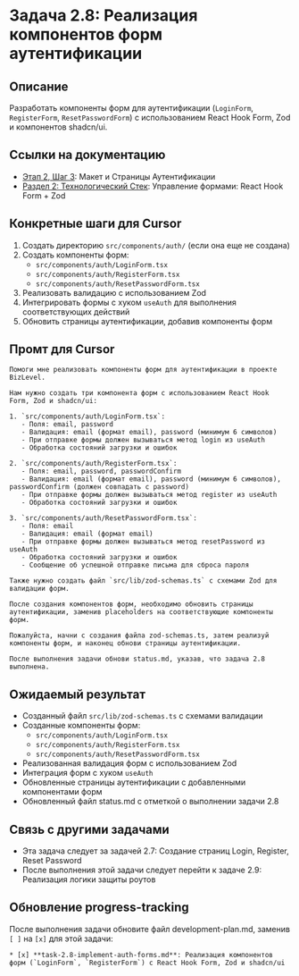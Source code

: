 # Задача 2.8: Реализация компонентов форм аутентификации

## Описание
Разработать компоненты форм для аутентификации (`LoginForm`, `RegisterForm`, `ResetPasswordForm`) с использованием React Hook Form, Zod и компонентов shadcn/ui.

## Ссылки на документацию
- [Этап 2, Шаг 3](../BizLevel-%20План%20Реализации%20Проекта.%2031.03.rtf): Макет и Страницы Аутентификации
- [Раздел 2: Технологический Стек](../BizLevel-%20План%20Реализации%20Проекта.%2031.03.rtf): Управление формами: React Hook Form + Zod

## Конкретные шаги для Cursor
1. Создать директорию `src/components/auth/` (если она еще не создана)
2. Создать компоненты форм:
   - `src/components/auth/LoginForm.tsx`
   - `src/components/auth/RegisterForm.tsx`
   - `src/components/auth/ResetPasswordForm.tsx`
3. Реализовать валидацию с использованием Zod
4. Интегрировать формы с хуком `useAuth` для выполнения соответствующих действий
5. Обновить страницы аутентификации, добавив компоненты форм

## Промт для Cursor
```
Помоги мне реализовать компоненты форм для аутентификации в проекте BizLevel.

Нам нужно создать три компонента форм с использованием React Hook Form, Zod и shadcn/ui:

1. `src/components/auth/LoginForm.tsx`:
   - Поля: email, password
   - Валидация: email (формат email), password (минимум 6 символов)
   - При отправке формы должен вызываться метод login из useAuth
   - Обработка состояний загрузки и ошибок

2. `src/components/auth/RegisterForm.tsx`:
   - Поля: email, password, passwordConfirm
   - Валидация: email (формат email), password (минимум 6 символов), passwordConfirm (должен совпадать с password)
   - При отправке формы должен вызываться метод register из useAuth
   - Обработка состояний загрузки и ошибок

3. `src/components/auth/ResetPasswordForm.tsx`:
   - Поля: email
   - Валидация: email (формат email)
   - При отправке формы должен вызываться метод resetPassword из useAuth
   - Обработка состояний загрузки и ошибок
   - Сообщение об успешной отправке письма для сброса пароля

Также нужно создать файл `src/lib/zod-schemas.ts` с схемами Zod для валидации форм.

После создания компонентов форм, необходимо обновить страницы аутентификации, заменив placeholders на соответствующие компоненты форм.

Пожалуйста, начни с создания файла zod-schemas.ts, затем реализуй компоненты форм, и наконец обнови страницы аутентификации.

После выполнения задачи обнови status.md, указав, что задача 2.8 выполнена.
```

## Ожидаемый результат
- Созданный файл `src/lib/zod-schemas.ts` с схемами валидации
- Созданные компоненты форм:
  - `src/components/auth/LoginForm.tsx`
  - `src/components/auth/RegisterForm.tsx`
  - `src/components/auth/ResetPasswordForm.tsx`
- Реализованная валидация форм с использованием Zod
- Интеграция форм с хуком `useAuth`
- Обновленные страницы аутентификации с добавленными компонентами форм
- Обновленный файл status.md с отметкой о выполнении задачи 2.8

## Связь с другими задачами
- Эта задача следует за задачей 2.7: Создание страниц Login, Register, Reset Password
- После выполнения этой задачи следует перейти к задаче 2.9: Реализация логики защиты роутов

## Обновление progress-tracking
После выполнения задачи обновите файл development-plan.md, заменив `[ ]` на `[x]` для этой задачи:
```
* [x] **task-2.8-implement-auth-forms.md**: Реализация компонентов форм (`LoginForm`, `RegisterForm`) с React Hook Form, Zod и shadcn/ui
```
